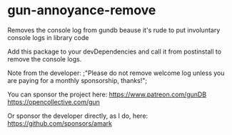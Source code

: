 # gun-annoyance-remove
Removes the console log from gundb beause it's rude to put involuntary console logs in library code

Add this package to your devDependencies and call it from postinstall to remove the console logs.

Note from the developer:
;"Please do not remove welcome log unless you are paying for a monthly sponsorship, thanks!";

You can sponsor the project here:
https://www.patreon.com/gunDB
https://opencollective.com/gun

Or sponsor the developer directly, as I do, here:
https://github.com/sponsors/amark